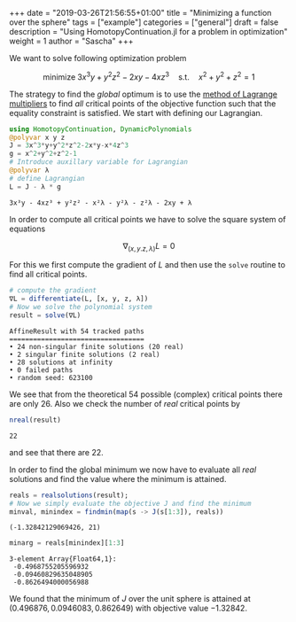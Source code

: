 +++
date = "2019-03-26T21:56:55+01:00"
title = "Minimizing a function over the sphere"
tags = ["example"]
categories = ["general"]
draft = false
description = "Using HomotopyContinuation.jl for a problem in optimization"
weight = 1
author = "Sascha"
+++


We want to solve following optimization problem


$$
\text{minimize} \; 3x^3y+y^2z^2-2xy-4xz^3 \quad \text{s.t.} \quad x^2+y^2+z^2=1
$$


The strategy to find the *global* optimum is to use the [method of Lagrange multipliers](https://en.wikipedia.org/wiki/Lagrange_multiplier) to find *all* critical points of the objective function such that the equality constraint is satisfied. We start with defining our Lagrangian.


```julia
using HomotopyContinuation, DynamicPolynomials
@polyvar x y z
J = 3x^3*y+y^2*z^2-2x*y-x*4z^3
g = x^2+y^2+z^2-1
# Introduce auxillary variable for Lagrangian
@polyvar λ
# define Lagrangian
L = J - λ * g
```

```
3x³y - 4xz³ + y²z² - x²λ - y²λ - z²λ - 2xy + λ
```


In order to compute all critical points we have to solve the square system of equations


$$
\nabla_{(x,y.z,\lambda)}L = 0
$$


For this we first compute the gradient of $L$ and then use the `solve` routine to find all critical points.


```julia
# compute the gradient
∇L = differentiate(L, [x, y, z, λ])
# Now we solve the polynomial system
result = solve(∇L)
```

```
AffineResult with 54 tracked paths
==================================
• 24 non-singular finite solutions (20 real)
• 2 singular finite solutions (2 real)
• 28 solutions at infinity
• 0 failed paths
• random seed: 623100
```


We see that from the theoretical 54 possible (complex) critical points there are only 26. Also we check the number of *real* critical points by


```julia
nreal(result)
```

```
22
```


and see that there are 22.


In order to find the global minimum we now have to evaluate all *real* solutions and find the value where the minimum is attained.


```julia
reals = realsolutions(result);
# Now we simply evaluate the objective J and find the minimum
minval, minindex = findmin(map(s -> J(s[1:3]), reals))
```

```
(-1.32842129069426, 21)
```


```julia
minarg = reals[minindex][1:3]
```

```
3-element Array{Float64,1}:
 -0.4968755205596932
 -0.09460829635048905
 -0.8626494000056988
```


We found that the minimum of $J$ over the unit sphere is attained at $(0.496876, 0.0946083, 0.862649)$ with objective value $-1.32842$.
